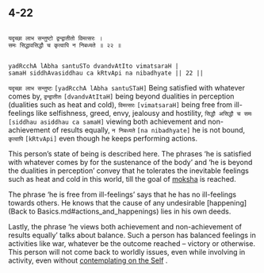 ## 4-22


```shloka-sa

यदृच्छा लाभ सन्तुष्टो द्वन्द्वातीतो विमत्सरः ।
समः सिद्धावसिद्धौ च कृत्वापि न निबध्यते ॥ २२ ॥

```
```shloka-sa-hk

yadRcchA lAbha santuSTo dvandvAtIto vimatsaraH |
samaH siddhAvasiddhau ca kRtvApi na nibadhyate || 22 ||

```
`यदृच्छा लाभ सन्तुष्टः` `[yadRcchA lAbha santuSTaH]` Being satisfied with whatever comes by, `द्वन्द्वातीतः` `[dvandvAtItaH]` being beyond dualities in perception (dualities such as heat and cold), `विमत्सरः` `[vimatsaraH]` being free from ill-feelings like selfishness, greed, envy, jealousy and hostility, `सिद्धौ असिद्धौ च समः` `[siddhau asiddhau ca samaH]` viewing both achievement and non-achievement of results equally, `न निबध्यते` `[na nibadhyate]` he is not bound, `कृत्वापि` `[kRtvApi]` even though he keeps performing actions.

This person’s state of being is described here. The phrases ‘he is satisfied with whatever comes by for the sustenance of the body’ and ‘he is beyond the dualities in perception’ convey that he tolerates the inevitable feelings such as heat and cold in this world, till the goal of 
[moksha](Back-to-Basics.md#Moksha)
 is reached.

The phrase ‘he is free from ill-feelings’ says that he has no ill-feelings towards others. He knows that the cause of any undesirable 
[happening](Back to Basics.md#actions_and_happenings)
 lies in his own deeds.

Lastly, the phrase ‘he views both achievement and non-achievement of results equally’ talks about balance. Such a person has balanced feelings in activities like war, whatever be the outcome reached – victory or otherwise. This person will not come back to worldly issues, even while involving in activity, even without 
[contemplating on the Self](3-3.md#jnAnayOga_a_defn)
.


